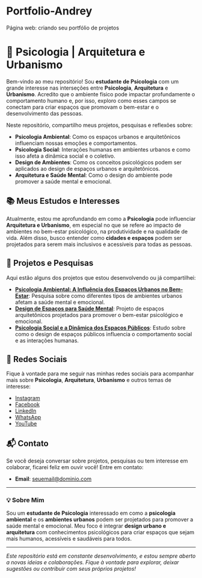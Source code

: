 # Portfolio-Andrey
Página web: criando seu portfólio de projetos
# 🧠 Psicologia | Arquitetura e Urbanismo

Bem-vindo ao meu repositório! Sou **estudante de Psicologia** com um grande interesse nas interseções entre **Psicologia**, **Arquitetura** e **Urbanismo**. Acredito que o ambiente físico pode impactar profundamente o comportamento humano e, por isso, exploro como esses campos se conectam para criar espaços que promovam o bem-estar e o desenvolvimento das pessoas.

Neste repositório, compartilho meus projetos, pesquisas e reflexões sobre:

- **Psicologia Ambiental**: Como os espaços urbanos e arquitetônicos influenciam nossas emoções e comportamentos.
- **Psicologia Social**: Interações humanas em ambientes urbanos e como isso afeta a dinâmica social e o coletivo.
- **Design de Ambientes**: Como os conceitos psicológicos podem ser aplicados ao design de espaços urbanos e arquitetônicos.
- **Arquitetura e Saúde Mental**: Como o design do ambiente pode promover a saúde mental e emocional.

## 📚 Meus Estudos e Interesses

Atualmente, estou me aprofundando em como a **Psicologia** pode influenciar **Arquitetura e Urbanismo**, em especial no que se refere ao impacto de ambientes no bem-estar psicológico, na produtividade e na qualidade de vida. Além disso, busco entender como **cidades e espaços** podem ser projetados para serem mais inclusivos e acessíveis para todas as pessoas.

## 🌱 Projetos e Pesquisas

Aqui estão alguns dos projetos que estou desenvolvendo ou já compartilhei:

- **[Psicologia Ambiental: A Influência dos Espaços Urbanos no Bem-Estar](#)**: Pesquisa sobre como diferentes tipos de ambientes urbanos afetam a saúde mental e emocional.
- **[Design de Espaços para Saúde Mental](#)**: Projeto de espaços arquitetônicos projetados para promover o bem-estar psicológico e emocional.
- **[Psicologia Social e a Dinâmica dos Espaços Públicos](#)**: Estudo sobre como o design de espaços públicos influencia o comportamento social e as interações humanas.

## 📱 Redes Sociais

Fique à vontade para me seguir nas minhas redes sociais para acompanhar mais sobre **Psicologia**, **Arquitetura**, **Urbanismo** e outros temas de interesse:

- [Instagram](https://www.instagram.com/seuusuario)  
- [Facebook](https://www.facebook.com/seuusuario)  
- [LinkedIn](https://www.linkedin.com/in/seuusuario)  
- [WhatsApp](https://wa.me/seunumero)  
- [YouTube](https://www.youtube.com/c/seuchanel)

## 📬 Contato

Se você deseja conversar sobre projetos, pesquisas ou tem interesse em colaborar, ficarei feliz em ouvir você! Entre em contato:

- **Email**: seuemail@dominio.com

---

### 💡 Sobre Mim

Sou um **estudante de Psicologia** interessado em como a **psicologia ambiental** e os **ambientes urbanos** podem ser projetados para promover a saúde mental e emocional. Meu foco é integrar **design urbano e arquitetura** com conhecimentos psicológicos para criar espaços que sejam mais humanos, acessíveis e saudáveis para todos.

---

*Este repositório está em constante desenvolvimento, e estou sempre aberto a novas ideias e colaborações. Fique à vontade para explorar, deixar sugestões ou contribuir com seus próprios projetos!*
